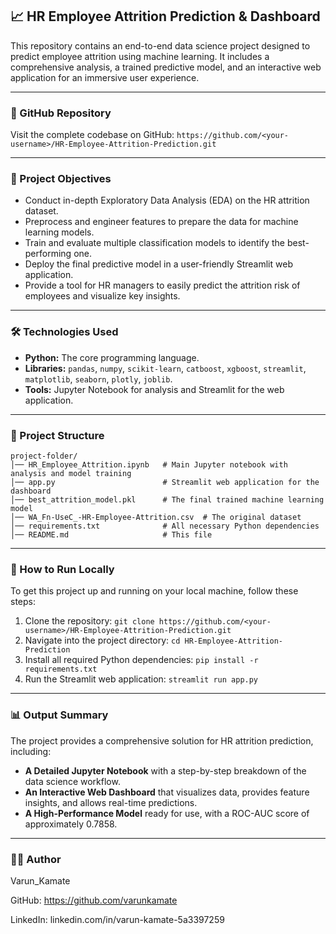 ## 📈 HR Employee Attrition Prediction & Dashboard

This repository contains an end-to-end data science project designed to predict employee attrition using machine learning. It includes a comprehensive analysis, a trained predictive model, and an interactive web application for an immersive user experience.

-----

### 🔗 GitHub Repository

Visit the complete codebase on GitHub:
`https://github.com/<your-username>/HR-Employee-Attrition-Prediction.git`

-----

### 📌 Project Objectives

  * Conduct in-depth Exploratory Data Analysis (EDA) on the HR attrition dataset.
  * Preprocess and engineer features to prepare the data for machine learning models.
  * Train and evaluate multiple classification models to identify the best-performing one.
  * Deploy the final predictive model in a user-friendly Streamlit web application.
  * Provide a tool for HR managers to easily predict the attrition risk of employees and visualize key insights.

-----

### 🛠️ Technologies Used

  * **Python:** The core programming language.
  * **Libraries:** `pandas`, `numpy`, `scikit-learn`, `catboost`, `xgboost`, `streamlit`, `matplotlib`, `seaborn`, `plotly`, `joblib`.
  * **Tools:** Jupyter Notebook for analysis and Streamlit for the web application.

-----

### 📁 Project Structure

```
project-folder/
│── HR_Employee_Attrition.ipynb   # Main Jupyter notebook with analysis and model training
│── app.py                        # Streamlit web application for the dashboard
│── best_attrition_model.pkl      # The final trained machine learning model
│── WA_Fn-UseC_-HR-Employee-Attrition.csv  # The original dataset
│── requirements.txt              # All necessary Python dependencies
│── README.md                     # This file
```

-----

### 🚀 How to Run Locally

To get this project up and running on your local machine, follow these steps:

1.  Clone the repository:
    `git clone https://github.com/<your-username>/HR-Employee-Attrition-Prediction.git`
2.  Navigate into the project directory:
    `cd HR-Employee-Attrition-Prediction`
3.  Install all required Python dependencies:
    `pip install -r requirements.txt`
4.  Run the Streamlit web application:
    `streamlit run app.py`

-----

### 📊 Output Summary

The project provides a comprehensive solution for HR attrition prediction, including:

  * **A Detailed Jupyter Notebook** with a step-by-step breakdown of the data science workflow.
  * **An Interactive Web Dashboard** that visualizes data, provides feature insights, and allows real-time predictions.
  * **A High-Performance Model** ready for use, with a ROC-AUC score of approximately 0.7858.

-----

### 🙋‍♂️ Author

Varun_Kamate

GitHub: https://github.com/varunkamate

LinkedIn: linkedin.com/in/varun-kamate-5a3397259
